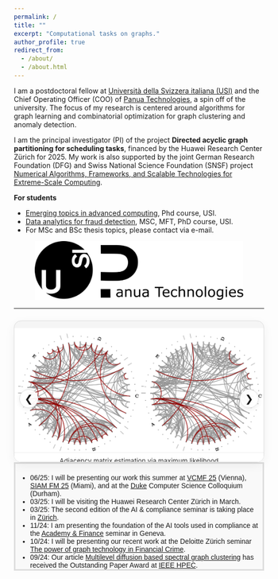 ```yaml
---
permalink: /
title: ""
excerpt: "Computational tasks on graphs."
author_profile: true
redirect_from: 
  - /about/
  - /about.html
---
```


I am a postdoctoral fellow at [Università della Svizzera italiana (USI)](http://usi.to/vh8) and the Chief Operating Officer (COO) of [Panua Technologies](https://panua.ch/), a spin off of the university.
The focus of my research is centered around algorithms for graph learning and combinatorial optimization for graph clustering and anomaly detection. 

I am the principal investigator (PI) of the project **Directed acyclic graph partitioning for scheduling tasks**, financed by the Huawei Research Center Zürich for 2025. My work is 
also supported by the joint German Research Foundation (DFG) and Swiss National Science Foundation (SNSF)
project [Numerical Algorithms, Frameworks, and Scalable Technologies for Extreme-Scale Computing](https://data.snf.ch/grants/grant/204817).

**For students**
- [Emerging topics in advanced computing](https://search.usi.ch/en/courses/35275751/emerging-topics-in-advanced-computing), Phd course, USI.
- [Data analytics for fraud detection](https://search.usi.ch/en/courses/35275991/data-analytics-for-fraud-detection), MSC, MFT, PhD course, USI.
- For MSc and BSc thesis topics, please contact via e-mail.

<!-- This is my [cv](http://DmsPas.github.io/files/CV_DPasadakis.pdf) (updated February 2024). -->
<!-- I completed my Phd at USI in February 2023, under the supervision of [Olaf Schenk](https://search.usi.ch/en/people/9a52a2fdb8d3d26ec16fb1569b590909/schenk-olaf). Prior to that, I worked on fluid-structure interaction problems as part of my MSc thesis on [Computational Science](https://www.usi.ch/en/education/master/computational-science) at USI, and studied Physics at the [Aristotle University of Thessaloniki](https://www.physics.auth.gr/en/) and [TU Berlin](https://www.tu.berlin/en/naturwissenschaften).  -->

<p align="center">
<img src="/images/USI_Panua_Logo.png" width="420" alt="USI_logo_full"> 
</p>

*** 

<!-- ===================== Research Highlights Carousel (CSS-only) ===================== -->
<div id="research-highlights" aria-label="Research highlights carousel" style="max-width:820px;margin:24px auto;">
  <h3 style="text-align:center;margin:0 0 12px 0;"></h3>

  <!-- Radios control which slide is shown -->
  <input class="rc-input" type="radio" name="rc" id="rc-s1" checked>
  <input class="rc-input" type="radio" name="rc" id="rc-s2">
  <input class="rc-input" type="radio" name="rc" id="rc-s3">

  <div class="rc-wrapper" role="region" aria-live="polite">
    <div class="rc-slides">
      <!-- Slide 1 -->
      <div class="rc-slide">
        <a href="https://ieeexplore.ieee.org/document/10091452" target="_blank" rel="noopener">
          <img src="/images/SQUIC_fit_adj.png" alt="SQUIC_fit_adj" loading="lazy">
        </a>
        <div class="rc-caption">Adjacency matrix estimation via maximum likelihood</div>
        <!-- Prev/Next for slide 1 -->
        <label class="rc-nav rc-prev" for="rc-s3" aria-label="Previous slide">&#10094;</label>
        <label class="rc-nav rc-next" for="rc-s2" aria-label="Next slide">&#10095;</label>
      </div>

      <!-- Slide 2 -->
      <div class="rc-slide">
        <a href="https://arxiv.org/abs/2409.01834" target="_blank" rel="noopener">
          <img src="/images/NPR_graph_clust.png" alt="NPR_graph_clust" loading="lazy">
        </a>
        <div class="rc-caption">Nonlinear PageRank for local graph clusters</div>
        <label class="rc-nav rc-prev" for="rc-s1" aria-label="Previous slide">&#10094;</label>
        <label class="rc-nav rc-next" for="rc-s3" aria-label="Next slide">&#10095;</label>
      </div>

      <!-- Slide 3 -->
      <div class="rc-slide">
        <a href="https://arxiv.org/abs/2508.16173" target="_blank" rel="noopener">
          <img src="/images/Spectral_dir_topo.png" alt="Spectral_dir_topo" loading="lazy">
        </a>
        <div class="rc-caption">Directed spectral methods for topological ordering</div>
        <label class="rc-nav rc-prev" for="rc-s2" aria-label="Previous slide">&#10094;</label>
        <label class="rc-nav rc-next" for="rc-s1" aria-label="Next slide">&#10095;</label>
      </div>
    </div>

    <!-- Dots -->
    <div class="rc-dots" role="tablist" aria-label="Slide selectors">
      <label for="rc-s1" aria-label="Go to slide 1"></label>
      <label for="rc-s2" aria-label="Go to slide 2"></label>
      <label for="rc-s3" aria-label="Go to slide 3"></label>
    </div>
  </div>
</div>

<style>
/* Hide radio inputs */
.rc-input { position:absolute; left:-9999px; }

/* Base wrapper and slide look */
.rc-wrapper {
  position: relative;
  aspect-ratio: 16 / 9;
  background: #f5f5f5;
  border: 1px solid #ddd;
  border-radius: 14px;
  overflow: hidden;
  box-shadow: 0 6px 20px rgba(0,0,0,0.06);
}
.rc-slides { position: relative; height: 100%; }
.rc-slide {
  position: absolute; inset: 0;
  opacity: 0; transition: opacity .6s ease;
  display: flex; align-items: center; justify-content: center;
  background: #fff;
}
.rc-slide img {
  max-width: 100%; max-height: 100%;
  object-fit: contain; display: block;
  user-select: none; -webkit-user-drag: none;
}
.rc-caption {
  position: absolute; left: 0; right: 0; bottom: 0;
  padding: 8px 12px; font-size: 13px; color: #333;
  background: rgba(255,255,255,0.88); border-top: 1px solid #eee;
  text-align: center; z-index: 1;
}

/* Nav buttons are labels (so no JS needed) */
.rc-nav {
  position: absolute; top: 50%; transform: translateY(-50%);
  background: rgba(255,255,255,0.95);
  border: 1px solid #ddd; border-radius: 999px;
  width: 36px; height: 36px; line-height: 36px; text-align: center;
  font-size: 20px; cursor: pointer; box-shadow: 0 2px 10px rgba(0,0,0,0.08);
  z-index: 3;
}
.rc-prev { left: 10px; }
.rc-next { right: 10px; }

/* Dots (above the caption area) */
.rc-dots {
  position: absolute;
  bottom: 48px;        /* move above the caption */
  left: 0; right: 0;
  display: flex; gap: 6px;
  justify-content: center; align-items: center;
  z-index: 3;
}
.rc-dots label {
  width: 8px; height: 8px; border-radius: 50%;
  border: 1px solid #bbb;
  background: #fff;
  opacity: .7;
  cursor: pointer;
}

/* Show the right slide based on which radio is checked */
#research-highlights #rc-s1:checked ~ .rc-wrapper .rc-slides .rc-slide:nth-child(1),
#research-highlights #rc-s2:checked ~ .rc-wrapper .rc-slides .rc-slide:nth-child(2),
#research-highlights #rc-s3:checked ~ .rc-wrapper .rc-slides .rc-slide:nth-child(3) { opacity: 1; }

/* Highlight the active dot */
#research-highlights #rc-s1:checked ~ .rc-wrapper .rc-dots label:nth-child(1),
#research-highlights #rc-s2:checked ~ .rc-wrapper .rc-dots label:nth-child(2),
#research-highlights #rc-s3:checked ~ .rc-wrapper .rc-dots label:nth-child(3) {
  background: #333; border-color: #333; opacity: 1;
}

@media (max-width: 560px) { .rc-caption { font-size: 12px; } }
</style>
<!-- =================== End Research Highlights Carousel (CSS-only) =================== -->





<!-- <div style="text-align: center;">
  <h2>News</h2>
</div> -->

<div style="height: 200px; overflow-y: auto; background-color: #f9f9f9; padding: 6px; border: 3px solid #ddd; font-family: Arial, sans-serif; font-size: 14px;">
  <ul>
    <li>06/25: I will be presenting our work this summer at <a href="https://fam.tuwien.ac.at/events/vcmf2025/index.php" target="_blank">VCMF 25</a> (Vienna), <a href="https://meetings.siam.org/sess/dsp_programsess.cfm?SESSIONCODE=85240" target="_blank">SIAM FM 25</a> (Miami), and at the 
    <a href="https://cs.duke.edu/events/graph-learning-and-spectral-clustering-high-dimensional-data" target="_blank">Duke</a> Computer Science Colloquium (Durham).</li>
    <li>03/25: I will be visiting the Huawei Research Center Zürich in March.</li>
    <li>03/25: The second edition of the AI & compliance seminar is taking place in <a href="https://www.academyfinance.ch/artificial-intelligence-and-compliance-processes-2/" target="_blank">Zürich</a>.</li>
    <li>11/24: I am presenting the foundation of the AI tools used in compliance at the <a href="https://www.academyfinance.ch/artificial-intelligence-and-compliance-processes/" target="_blank">Academy & Finance</a> seminar in Geneva.</li>
    <li>10/24: I will be presenting our recent work at the Deloitte Zürich seminar <a href="https://mkto.deloitte.com/FY25-Q2-FA-EV-Graphaton-24-Zurich-CH_Registration-page-Social.html" target="_blank">The power of graph technology in Financial Crime</a>.</li>
    <li>09/24: Our article <a href="https://ieee-hpec.org/wp-content/uploads/2024/09/176.pdf" target="_blank">Multilevel diffusion based spectral graph clustering</a> has received the Outstanding Paper Award at <a href="https://ieee-hpec.org/" target="_blank">IEEE HPEC</a>.</li>
    <li>06/24: Our interview with Albert-Jan Yzelman at ACM PASC regarding high performance graph analytics is now available <a href="https://www.youtube.com/watch?v=wzn7zgDC4hs" target="_blank">online</a>.</li>
    <li>06/24: The poster accompanying our article <a href="https://ssl.lu.usi.ch/entityws/Allegati/3010824_638529309691881843.pdf" target="_blank">GAMLNet: a graph based framework for the detection of money laundering</a> has received the Best Poster Award at <a href="https://sds2024.ch/conference-program/" target="_blank">IEEE SDS24</a>.</li>
    <li>03/24: Our article <a href="https://dl.acm.org/doi/10.1145/3650108" target="_blank">Sparse Precision Matrix Estimation With SQUIC</a> is published in ACM Transactions on Mathematical Software.</li>
    <li>03/24: We are organizing the minisymposia "Learning and Clustering Tasks on Graphical Structures" at <a href="https://meetings.siam.org/sess/dsp_programsess.cfm?SESSIONCODE=78748" target="_blank">SIAM LA 24</a> in Paris, and "High Performance Graph Analytics" at <a href="https://pasc24.pasc-conference.org/program/minisymposia/" target="_blank">PASC 24</a> in Zürich.</li>
    <li>11/23: I have been awarded a <a href="https://ddsa.dk/" target="_blank">DDSA</a> grant to visit the <a href="https://vbn.aau.dk/en/organisations/institut-for-matematiske-fag" target="_blank">Department of Mathematical Science</a> of Aalborg University.</li>
    <li>09/23: Our article <a href="http://albert-jan.yzelman.net/PDFs/pasadakis23a-pp.pdf" target="_blank">Nonlinear spectral clustering with C++ GraphBLAS</a> has received the Outstanding Short Paper Award at <a href="https://ieee-hpec.org/index.php/ieee-hpec-2023-prelim-agenda/#4-P" target="_blank">IEEE HPEC</a>.</li>
    <li>04/23: Our article <a href="https://ieeexplore.ieee.org/document/10091452" target="_blank">Sparse Quadratic Approximation for Graph Learning</a> is published in IEEE Transactions on Pattern Analysis and Machine Intelligence.</li>
    <li>04/23: The Swiss National Science Foundation (SNSF) project <a href="https://search.usi.ch/projects/1036/balanced-graph-partition-refinement-using-the-graph-p-laplacian" target="_blank">Balanced Graph Partition Refinement Using the Graph p-Laplacian</a> that supported my Phd studies is now complete.</li>
    <li>03/23: I have successfully defended my Phd thesis entitled <a href="http://DmsPas.github.io/files/PhD_Thesis_Pasadakis_signed.pdf" target="_blank">Learning and clustering graphs from high dimensional data</a>.</li>
    <li>07/22: Chairing the <a href="https://pasc22.pasc-conference.org/program/schedule/index.html%3Fpost_type=page&p=11&sess=sess173.html" target="_blank">AP1B - ACM Papers Session 1B</a> in PASC'22.</li>
    <li>12/21: Our article <em>Multiway p-spectral graph cuts on Grassmann manifolds</em> was featured in the <a href="https://hpc.fau.de/files/2021/12/newsletter_nhr_december21.pdf" target="_blank">newsletter</a> of the National Centre for High Performance Computing of the University of Erlangen (NHR@FAU).</li>
  </ul>
</div>
